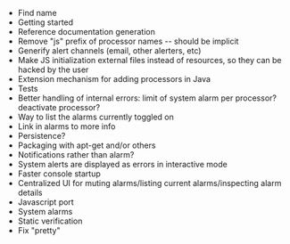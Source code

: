 * Find name
* Getting started
* Reference documentation generation
* Remove "js" prefix of processor names -- should be implicit
* Generify alert channels (email, other alerters, etc)
* Make JS initialization external files instead of resources, so they can be hacked by the user
* Extension mechanism for adding processors in Java
* Tests
* Better handling of internal errors: limit of system alarm per processor? deactivate processor?
* Way to list the alarms currently toggled on
* Link in alarms to more info
* Persistence?
* Packaging with apt-get and/or others
* Notifications rather than alarm?
* System alerts are displayed as errors in interactive mode
* Faster console startup
* Centralized UI for muting alarms/listing current alarms/inspecting alarm details
* Javascript port
* System alarms
* Static verification
* Fix "pretty"
